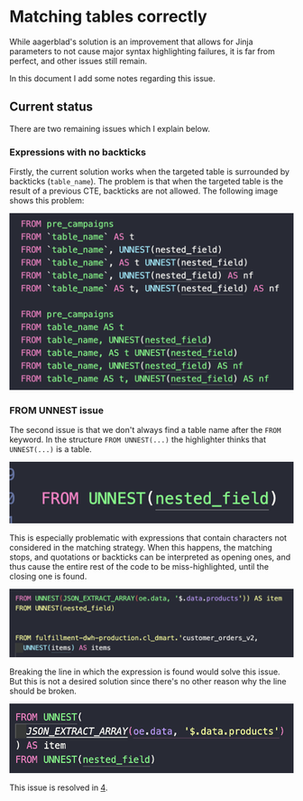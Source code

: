 # Matching tables correctly

While aagerblad's solution is an improvement that allows for Jinja parameters to not cause major syntax highlighting
failures, it is far from perfect, and other issues still remain.

In this document I add some notes regarding this issue.

## Current status

There are two remaining issues which I explain below.

### Expressions with no backticks

Firstly, the current solution works when the targeted table is surrounded by backticks (`table_name`). The problem is
that when the targeted table is the result of a previous CTE, backticks are not allowed. The following image shows this
problem:

![backticks versus no backticks](img/01_issue_one.png)

### FROM UNNEST issue

The second issue is that we don't always find a table name after the `FROM` keyword. In the structure `FROM UNNEST(...)`
the highlighter thinks that `UNNEST(...)` is a table.

![unnest is table](img/02_unnest_is_table.png)

This is especially problematic with expressions that contain characters not considered in the matching strategy. When
this happens, the matching stops, and quotations or backticks can be interpreted as opening ones, and thus cause the
entire rest of the code to be miss-highlighted, until the closing one is found.

![wrong quotations](img/03_wrong_quotations.png)

Breaking the line in which the expression is found would solve this issue. But this is not a desired solution since
there's no other reason why the line should be broken.

![broken line](img/04_broken_line.png)

This issue is resolved in [4][1].

[1]: https://github.com/daczarne/vscode-language-sql-bigquery/pull/4
